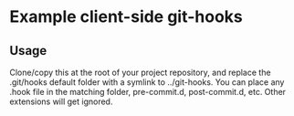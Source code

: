 # Example client-side git-hooks

## Usage
Clone/copy this at the root of your project repository,
and replace the .git/hooks default folder with a symlink
to ../git-hooks.
You can place any .hook file in the matching folder,
pre-commit.d, post-commit.d, etc. Other extensions will
get ignored.
